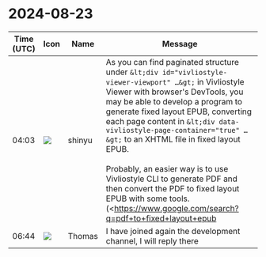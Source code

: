 # 2024-08-23

|Time (UTC)|Icon|Name|Message|
|---|---|---|---|
|04:03|![](https://avatars.slack-edge.com/2018-04-27/354445776386_e258f5ed5ba887b08668_72.jpg)|shinyu|As you can find paginated structure under `&lt;div id="vivliostyle-viewer-viewport" …&gt;` in Vivliostyle Viewer with browser's DevTools, you may be able to develop a program to generate fixed layout EPUB, converting each page content in `&lt;div data-vivliostyle-page-container="true" …&gt;` to an XHTML file in fixed layout EPUB.<br><br>Probably, an easier way is to use Vivliostyle CLI to generate PDF and then convert the PDF to fixed layout EPUB with some tools. (<https://www.google.com/search?q=pdf+to+fixed+layout+epub|Google "pdf to fixed layout epub">)<br><br>(BTW, I wrote <https://vivliostyle.slack.com/archives/CAECW4S93/p1688455443812069> 1 year ago 😉)<br><blockquote> </blockquote><br><blockquote>`@Thomas-topway-it` Welcome! Thanks for your interesting ideas.<br><br>BTW, I recommend to use channels for specific topics, `#random`, `#q-and-a`, `#issues`, and `#development`, etc., because this `#general` channel is mainly for announcement on Vivliostyle releases etc.</blockquote>|
|06:44|![](https://secure.gravatar.com/avatar/2bd8fbddc91070f1f5d4d6a6cf960210.jpg?s=72&d=https%3A%2F%2Fa.slack-edge.com%2Fdf10d%2Fimg%2Favatars%2Fava_0016-72.png)|Thomas|I have joined again the development channel, I will reply there|
